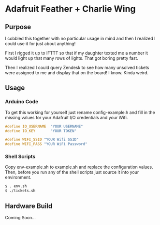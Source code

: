 # Adafruit Feather + Charlie Wing

## Purpose

I cobbled this together with no particular usage in mind and then I realized I could use it for
just about anything!

First I rigged it up to IFTTT so that if my daughter texted me a number it would light up that many rows of lights. That got boring pretty fast.

Then I realized I could query Zendesk to see how many unsolved tickets were assigned to me and display that on the board! I know. Kinda weird.

## Usage

### Arduino Code

To get this working for yourself just rename config-example.h and fill in the missing values for your Adafruit I/O credentials and your Wifi.

```c
#define IO_USERNAME  "YOUR USERNAME"
#define IO_KEY       "YOUR TOKEN"

#define WIFI_SSID "YOUR Wifi SSID"
#define WIFI_PASS "YOUR WiFi Password"

```

### Shell Scripts

Copy env-example.sh to example.sh and replace the configuration values. Then, before you run any of the shell scripts just source it into your environment.

```sh
$ . env.sh
$ ./tickets.sh
```

## Hardware Build

Coming Soon...
